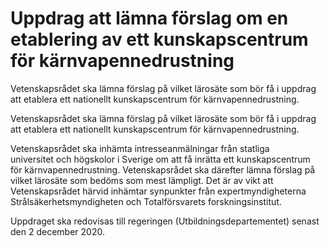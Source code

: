 # Uppdrag att lämna förslag om en etablering av ett kunskapscentrum för kärnvapennedrustning

Vetenskapsrådet ska lämna förslag på vilket lärosäte som bör få i uppdrag att etablera ett nationellt kunskapscentrum för kärnvapennedrustning.

Vetenskapsrådet ska lämna förslag på vilket lärosäte som bör få i uppdrag att etablera ett nationellt kunskapscentrum för kärnvapennedrustning.

Vetenskapsrådet ska inhämta intresseanmälningar från statliga universitet och högskolor i Sverige om att få inrätta ett kunskapscentrum för kärnvapennedrustning. Vetenskapsrådet ska därefter lämna förslag på vilket lärosäte som bedöms som mest lämpligt. Det är av vikt att Vetenskapsrådet härvid inhämtar synpunkter från expertmyndigheterna Strålsäkerhetsmyndigheten och Totalförsvarets forskningsinstitut.

Uppdraget ska redovisas till regeringen (Utbildningsdepartementet) senast den 2 december 2020.
